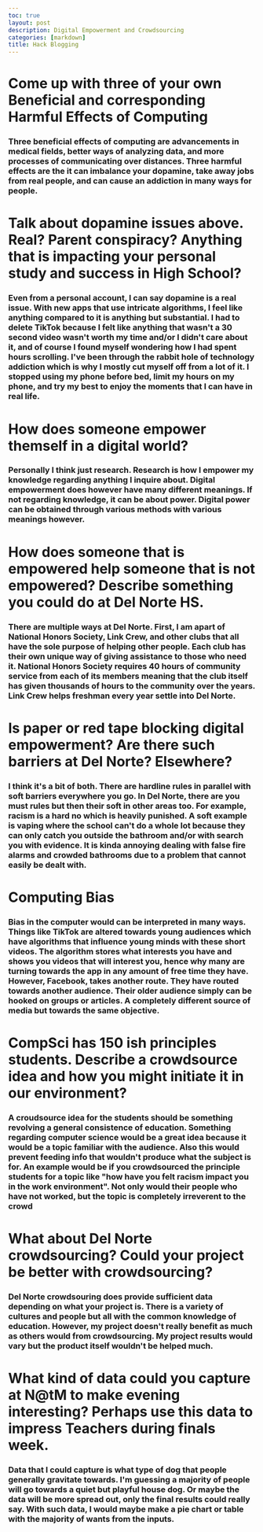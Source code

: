 ```yaml
---
toc: true
layout: post
description: Digital Empowerment and Crowdsourcing
categories: [markdown]
title: Hack Blogging
---
```


# Come up with three of your own Beneficial and corresponding Harmful Effects of Computing
### Three beneficial effects of computing are advancements in medical fields, better ways of analyzing data, and more processes of communicating over distances. Three harmful effects are the it can imbalance your dopamine, take away jobs from real people, and can cause an addiction in many ways for people.


# Talk about dopamine issues above. Real? Parent conspiracy? Anything that is impacting your personal study and success in High School?
### Even from a personal account, I can say dopamine is a real issue. With new apps that use intricate algorithms, I feel like anything compared to it is anything but substantial. I had to delete TikTok because I felt like anything that wasn't a 30 second video wasn't worth my time and/or I didn't care about it, and of course I found myself wondering how I had spent hours scrolling. I've been through the rabbit hole of technology addiction which is why I mostly cut myself off from a lot of it. I stopped using my phone before bed, limit my hours on my phone, and try my best to enjoy the moments that I can have in real life.

# How does someone empower themself in a digital world?
### Personally I think just research. Research is how I empower my knowledge regarding anything I inquire about. Digital empowerment does however have many different meanings. If not regarding knowledge, it can be about power. Digital power can be obtained through various methods with various meanings however.

# How does someone that is empowered help someone that is not empowered? Describe something you could do at Del Norte HS.
### There are multiple ways at Del Norte. First, I am apart of National Honors Society, Link Crew, and other clubs that all have the sole purpose of helping other people. Each club has their own unique way of giving assistance to those who need it. National Honors Society requires 40 hours of community service from each of its members meaning that the club itself has given thousands of hours to the community over the years. Link Crew helps freshman every year settle into Del Norte.

# Is paper or red tape blocking digital empowerment? Are there such barriers at Del Norte? Elsewhere?
### I think it's a bit of both. There are hardline rules in parallel with soft barriers everywhere you go. In Del Norte, there are you must rules but then their soft in other areas too. For example, racism is a hard no which is heavily punished. A soft example is vaping where the school can't do a whole lot because they can only catch you outside the bathroom and/or with search you with evidence. It is kinda annoying dealing with false fire alarms and crowded bathrooms due to a problem that cannot easily be dealt with.

# Computing Bias
### Bias in the computer would can be interpreted in many ways. Things like TikTok are altered towards young audiences which have algorithms that influence young minds with these short videos. The algorithm stores what interests you have and shows you videos that will interest you, hence why many are turning towards the app in any amount of free time they have. However, Facebook, takes another route. They have routed towards another audience. Their older audience simply can be hooked on groups or articles. A completely different source of media but towards the same objective.

# CompSci has 150 ish principles students. Describe a crowdsource idea and how you might initiate it in our environment?
### A croudsource idea for the students should be something revolving a general consistence of education. Something regarding computer science would be a great idea because it would be a topic familiar with the audience. Also this would prevent feeding info that wouldn't produce what the subject is for. An example would be if you crowdsourced the principle students for a topic like "how have you felt racism impact you in the work environment". Not only would their people who have not worked, but the topic is completely irreverent to the crowd

# What about Del Norte crowdsourcing? Could your project be better with crowdsourcing?
### Del Norte crowdsouring does provide sufficient data depending on what your project is. There is a variety of cultures and people but all with the common knowledge of education. However, my project doesn't really benefit as much as others would from crowdsourcing. My project results would vary but the product itself wouldn't be helped much.

# What kind of data could you capture at N@tM to make evening interesting? Perhaps use this data to impress Teachers during finals week.
### Data that I could capture is what type of dog that people generally gravitate towards. I'm guessing a majority of people will go towards a quiet but playful house dog. Or maybe the data will be more spread out, only the final results could really say. With such data, I would maybe make a pie chart or table with the majority of wants from the inputs.